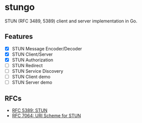 # stungo

STUN (RFC 3489, 5389) client and server implementation in Go.

## Features

- [x] STUN Message Encoder/Decoder
- [x] STUN Client/Server
- [x] STUN Authorization
- [ ] STUN Redirect
- [ ] STUN Service Discovery
- [ ] STUN Client demo
- [ ] STUN Server demo

## RFCs

* [RFC 5389: STUN](https://datatracker.ietf.org/doc/rfc5389/)
* [RFC 7064: URI Scheme for STUN](https://datatracker.ietf.org/doc/rfc7064/)
